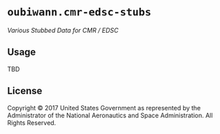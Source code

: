 # `oubiwann.cmr-edsc-stubs`

*Various Stubbed Data for CMR / EDSC*


## Usage

TBD


## License

Copyright © 2017 United States Government as represented by the Administrator of the National Aeronautics and Space Administration.
All Rights Reserved.
